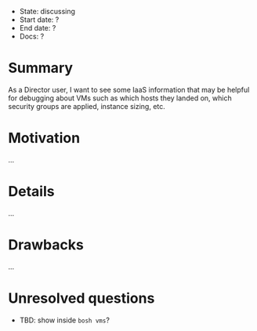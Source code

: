 - State: discussing
- Start date: ?
- End date: ?
- Docs: ?

# Summary

As a Director user, I want to see some IaaS information that may be helpful for debugging about VMs such as which hosts they landed on, which security groups are applied, instance sizing, etc.

# Motivation

...

# Details

...

# Drawbacks

...

# Unresolved questions

- TBD: show inside `bosh vms`?
